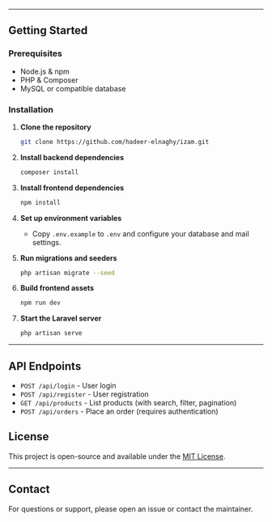
---

## Getting Started

### Prerequisites

- Node.js & npm
- PHP & Composer
- MySQL or compatible database

### Installation

1. **Clone the repository**
   ```bash
   git clone https://github.com/hadeer-elnaghy/izam.git
   ```

2. **Install backend dependencies**
   ```bash
   composer install
   ```

3. **Install frontend dependencies**
   ```bash
   npm install
   ```

4. **Set up environment variables**
   - Copy `.env.example` to `.env` and configure your database and mail settings.

5. **Run migrations and seeders**
   ```bash
   php artisan migrate --seed
   ```

6. **Build frontend assets**
   ```bash
   npm run dev
   ```

7. **Start the Laravel server**
   ```bash
   php artisan serve
   ```

---

## API Endpoints

- `POST /api/login` - User login
- `POST /api/register` - User registration
- `GET /api/products` - List products (with search, filter, pagination)
- `POST /api/orders` - Place an order (requires authentication)


## License

This project is open-source and available under the [MIT License](LICENSE).

---

## Contact

For questions or support, please open an issue or contact the maintainer.

